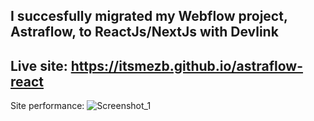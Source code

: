 I succesfully migrated my Webflow project, Astraflow, to ReactJs/NextJs with Devlink
-
Live site:
https://itsmezb.github.io/astraflow-react
-
Site performance:
![Screenshot_1](https://github.com/itsmezb/astraflow-react/assets/61802477/11e810c9-de12-4351-93e8-849ccae2e5e9)
